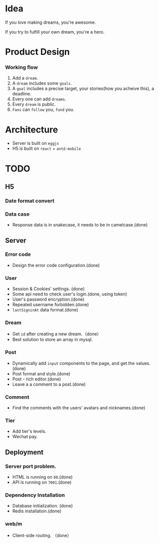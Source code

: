 # Idea

If you love making dreams, you're awesome.

If you try to fulfill your own dream, you're a hero. 



# Product Design

### Working flow
1. Add a `dream`.
2. A `dream` includes some `goals`.
3. A `goal` includes a precise target, your stories(how you acheive this), a deadline.
4. Every one can add `dreams`.
5. Every `dream` is public.
6. `Fans` can `follow` you, `fund` you.


# Architecture
* Server is built on `eggjs`
* H5 is built on `react` + `antd-mobile`

# TODO

## H5

### Date format convert

### Data case
* Response data is in snakecase, it needs to be in camelcase.(done)

## Server

### Error code
* Design the error code configuration.(done)

### User
* Session & Cookies' settings. (done)
* Some api need to check user's login.(done, using token)
* User's password encryption.(done)
* Repeated username forbidden.(done)
* `lastSigninAt` data format.(done)

### Dream
* Get `id` after creating a new dream.（done）
* Best solution to store an array in mysql.

### Post
* Dynamically add `input` components to the page, and get the values.(done)
* Post format and style.(done)
* Post - rich editor.(done)
* Leave a a comment to a post.(done)


### Comment
* Find the comments with the users' avatars and nicknames.(done)

### Tier
* Add tier's levels.
* Wechat pay.

## Deployment

### Server port problem.
* HTML is running on `80`.(done)
* API is running on `7001`.(done)

### Dependency Installation
* Database initialization. (done)
* Redis installation.(done)

### web/m 
* Client-side routing. （done）